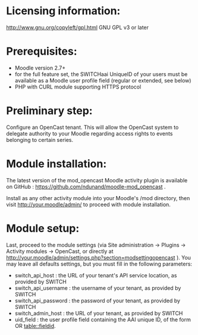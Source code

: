 
# Licensing information:

http://www.gnu.org/copyleft/gpl.html GNU GPL v3 or later


# Prerequisites:

 - Moodle version 2.7+
 - for the full feature set, the SWITCHaai UniqueID of your users must be available as a Moodle user profile field (regular or extended, see below)
 - PHP with CURL module supporting HTTPS protocol


# Preliminary step:

Configure an OpenCast tenant. This will allow the OpenCast system to delegate authority to your Moodle regarding access rights to events belonging to certain series.


# Module installation:

The latest version of the mod_opencast Moodle activity plugin is available on GitHub : https://github.com/ndunand/moodle-mod_opencast .

Install as any other activity module into your Moodle's /mod directory, then visit http://your.moodle/admin/ to proceed with module installation.


# Module setup:

Last, proceed to the module settings (via Site administration -> Plugins -> Activity modules -> OpenCast, or directly at http://your.moodle/admin/settings.php?section=modsettingopencast ). You may leave all defaults settings, but you must fill in the following parameters:

 - switch_api_host : the URL of your tenant's API service location, as provided by SWITCH
 - switch_api_username : the username of your tenant, as provided by SWITCH
 - switch_api_password : the password of your tenant, as provided by SWITCH
 - switch_admin_host : the URL of your tenant, as provided by SWITCH
 - uid_field : the user profile field containing the AAI unique ID, of the form <fieldname> OR <table::fieldid>.


